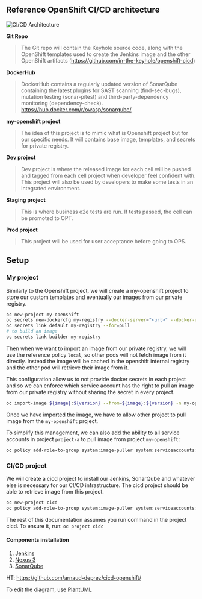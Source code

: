 ## Reference OpenShift CI/CD architecture

![CI/CD Architecture](http://www.plantuml.com/plantuml/svg/bLFBJiCm4BpdAopkKU-eL4MjnEC2A0SE2277NbBJ-25dZLGX_fsrIHESLWLyiB8pQy_iUhFia7iCkYtGEeQMrHRHQYQL1u7AcgBRAkEuvvevBhQyWGftBR185t7Zfg6mKSYU2jQlURsu8i23i_DPlHZm2rf3KB8x1wRRg5Ta2Dgr7A7xmLOsU05CM0a9VKxxA2cjs8BVX3eNNYVuEjGdbHylgtjICDm_X1gOqbHOho9Q6oGxitjpfMX3X-3Fs4VAcDWOyd8ROstEspVA_gqHLKfEHhgZLDwZQJVqBjVNknVx7mjq_a2RiDEYGWcPowvkPglrN_HkmT1WvU_TlyRnruRt2KAJsoZJJ52IbaN2uaZEorJ5EGlTzxNZq1nG54GirJIYOnEFa2aioqLqHt0TL2jd4bnhTpdVUwKSygSjJev7qnCktbXwrMmmEquVYTuZGqf_HUG_YoKOIV_q5m00 "OpenShift CI/CD Architecture")

**Git Repo**
> The Git repo will contain the Keyhole source code, along with the OpenShift templates used to create the Jenkins image and the other OpenShift artifacts (https://github.com/in-the-keyhole/openshift-cicd)

**DockerHub**
> DockerHub contains a regularly updated version of SonarQube containing the latest plugins for SAST scanning (find-sec-bugs), mutation testing (sonar-pitest) and third-party-dependency monitoring (dependency-check). https://hub.docker.com/r/owasp/sonarqube/

**my-openshift project**
> The idea of this project is to mimic what is Openshift project but for our specific needs. It will contains base image, templates, and secrets for private registry.

**Dev project**
> Dev project is where the released image for each cell will be pushed and tagged from each cell project
when developer feel confident with.
This project will also be used by developers to make some tests in an integrated environment.

**Staging project**
> This is where business e2e tests are run. If tests passed, the cell can be promoted to OPT.

**Prod project**
> This project will be used for user acceptance before going to OPS.

## Setup

### My project

Similarly to the Openshift project, we will create a my-openshift project to store our custom templates and eventually our images from our private registry.

```sh
oc new-project my-openshift
oc secrets new-dockercfg my-registry --docker-server="<url>" --docker-username="<username>" --docker-password="<password>" --docker-email="<email>"
oc secrets link default my-registry --for=pull
# to build an image
oc secrets link builder my-registry
```

Then when we want to import an image from our private registry, we will use the reference policy `local`, so other pods will not fetch image from it directly. Instead the image will be cached in the openshift internal registry and the other pod will retrieve their image from it.

This configuration allow us to not provide docker secrets in each project and so we can enforce which service account has the right to pull an image from our private registry without sharing the secret in every project.

```sh
oc import-image ${image}:${version} --from=${image}:${version} -n my-openshift -reference-policy=local --confirm
```

Once we have imported the image, we have to allow other project to pull image from the `my-openshift` project.

To simplify this management, we can also add the ability to all service accounts in project `project-a` to pull image from project `my-openshift`:

```sh
oc policy add-role-to-group system:image-puller system:serviceaccounts:project-a -n my-openshift
```

### CI/CD project

We will create a cicd project to install our Jenkins, SonarQube and whatever else is necessary for our CI/CD infrastructure.
The cicd project should be able to retrieve image from this project.

```sh
oc new-project cicd
oc policy add-role-to-group system:image-puller system:serviceaccounts:cicd -n my-openshift
```

The rest of this documentation assumes you run command in the project cicd. To ensure it, run: `oc project cidc`

#### Components installation

1. [Jenkins](https://github.com/in-the-keyhole/openshift-jenkins-s2i)
1. [Nexus 3](https://github.com/arnaud-deprez/nexus3-docker)
1. [SonarQube](https://github.com/arnaud-deprez/sonarqube-docker)

HT: https://github.com/arnaud-deprez/cicd-openshift/

To edit the diagram, use [PlantUML](http://www.plantuml.com/plantuml/uml/bLFBJiCm4BpdAopkKU-eL4MjnEC2A0SE2277NbBJ-25dZLGX_fsrIHESLWLyiB8pQy_iUhFia7iCkYtGEeQMrHRHQYQL1u7AcgBRAkEuvvevBhQyWGftBR185t7Zfg6mKSYU2jQlURsu8i23i_DPlHZm2rf3KB8x1wRRg5Ta2Dgr7A7xmLOsU05CM0a9VKxxA2cjs8BVX3eNNYVuEjGdbHylgtjICDm_X1gOqbHOho9Q6oGxitjpfMX3X-3Fs4VAcDWOyd8ROstEspVA_gqHLKfEHhgZLDwZQJVqBjVNknVx7mjq_a2RiDEYGWcPowvkPglrN_HkmT1WvU_TlyRnruRt2KAJsoZJJ52IbaN2uaZEorJ5EGlTzxNZq1nG54GirJIYOnEFa2aioqLqHt0TL2jd4bnhTpdVUwKSygSjJev7qnCktbXwrMmmEquVYTuZGqf_HUG_YoKOIV_q5m00)
